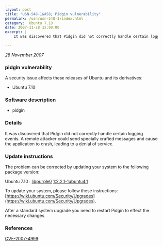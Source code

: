 ```yaml
---
layout: post
title: "USN-548-1&#58; Pidgin vulnerability"
permalink: /usn/usn-548-1/index.html
category:  Ubuntu 7.10
date: 2007-11-28 12:00:00
excerpt: |
    It was discovered that Pidgin did not correctly handle certain logging events.  A remote attacker could send specially crafted messages and cause the application to crash, leading to a denial of service. 
    
--- 
```

 
 

*28 November 2007*

### pidgin vulnerability

A security issue affects these releases of Ubuntu and its derivatives:

* Ubuntu 7.10

### Software description

* pidgin 

### Details

It was discovered that Pidgin did not correctly handle certain logging events. A remote attacker could send specially crafted messages and cause the application to crash, leading to a denial of service. 

### Update instructions

The problem can be corrected by updating your system to the following package version:

Ubuntu 7.10
 : [libpurple0](https://launchpad.net/ubuntu/+source/pidgin) <span> [1:2.2.1-1ubuntu4.1](https://launchpad.net/ubuntu/+source/pidgin/1:2.2.1-1ubuntu4.1) </span> 

To update your system, please follow these instructions: [https://wiki.ubuntu.com/Security/Upgrades](https://wiki.ubuntu.com/Security/Upgrades).

After a standard system upgrade you need to restart Pidgin to effect the necessary changes. 

### References

 
 [CVE-2007-4999](http://people.ubuntu.com/~ubuntu-security/cve/CVE-2007-4999)
 


